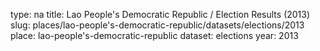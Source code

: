 type: na
title: Lao People's Democratic Republic / Election Results (2013)
slug: places/lao-people's-democratic-republic/datasets/elections/2013
place: lao-people's-democratic-republic
dataset: elections
year: 2013
